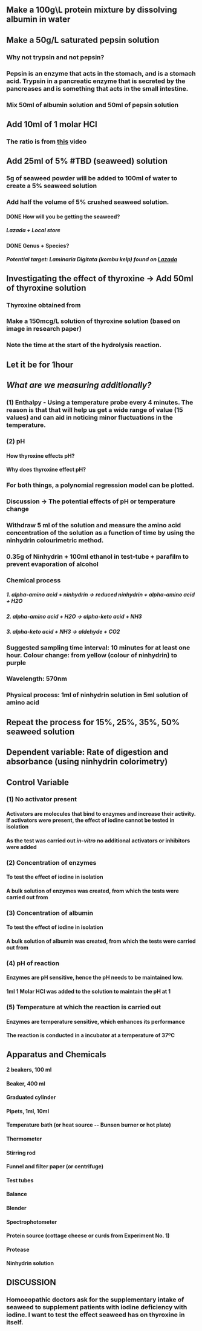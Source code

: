 ## Make a 100g\L protein mixture by dissolving albumin in water
## Make a 50g/L saturated pepsin solution
### Why not trypsin and not pepsin?
### Pepsin is an enzyme that acts in the stomach, and is a stomach acid. Trypsin in a pancreatic enzyme that is secreted by the pancreases and is something that acts in the small intestine.
### Mix 50ml of albumin solution and 50ml of pepsin solution
## Add 10ml of 1 molar HCl
### The ratio is from [this](https://www.youtube.com/watch?v=_BPEuLcR4_I) video
## Add 25ml of 5% #TBD (seaweed) solution
### 5g of seaweed powder will be added to 100ml of water to create a 5% seaweed solution
### Add half the volume of 5% crushed seaweed solution.
#### DONE How will you be getting the seaweed?
##### Lazada + Local store
#### DONE Genus + Species?
##### Potential target: _Laminaria Digitata_ (kombu kelp) found on [Lazada](https://www.lazada.sg/products/kombu-powder-i356266853-s831106321.html?exlaz=d_1:mm_150050845_51350205_2010350205::12:1025267241!54483208270!!!pla-297963845945!c!297963845945!831106321!138962662&gclid=CjwKCAjwsan5BRAOEiwALzomX0Cawyb0jV1lVOPRKdftoxPIUlBQB3d7HDq2ehAkxUtbyJCOzAu7YhoCNncQAvD_BwE)
## **Investigating the effect of thyroxine** -> Add 50ml of thyroxine solution
### Thyroxine obtained from
### Make a 150mcg/L solution of thyroxine solution (based on image in research paper)
### Note the time at the start of the hydrolysis reaction.
## Let it be for 1hour
## **_What are we measuring additionally?_**
### (1) Enthalpy - Using a temperature probe every 4 minutes. The reason is that that will help us get a wide range of value (15 values) and can aid in noticing minor fluctuations in the temperature.
### (2) pH
#### How thyroxine effects pH?
#### Why does thyroxine effect pH?
### For both things, a polynomial regression model can be plotted.
### Discussion -> The potential effects of pH or temperature change
### Withdraw 5 ml of the solution and measure the amino acid concentration of the solution as a function of time by using the ninhydrin colourimetric method.
### 0.35g of Ninhydrin + 100ml ethanol in test-tube + parafilm to prevent evaporation of alcohol
### **Chemical process**
##### 1. alpha-amino acid + ninhydrin -> reduced ninhydrin + alpha-amino acid + H2O
##### 2. alpha-amino acid + H2O -> alpha-keto acid + NH3
##### 3. alpha-keto acid + NH3 -> aldehyde + CO2
### Suggested sampling time interval: ​10 minutes for at least one hour. Colour change: from yellow (colour of ninhydrin) to purple
### **Wavelength**:​ 570nm
### Physical process​: 1ml of ninhydrin solution in 5ml solution of amino acid
## Repeat the process for 15%, 25%, 35%, 50% seaweed solution
## Dependent variable: Rate of digestion and absorbance (using ninhydrin colorimetry)
## **Control Variable**
### (1) No activator present
#### Activators are molecules that bind to enzymes and increase their activity. If activators were present, the effect of iodine cannot be tested in isolation
#### As the test was carried out _in-vitro_ no additional activators or inhibitors were added
### (2) Concentration of enzymes
#### To test the effect of iodine in isolation
#### A bulk solution of enzymes was created, from which the tests were carried out from
### (3) Concentration of albumin
#### To test the effect of iodine in isolation
#### A bulk solution of albumin was created, from which the tests were carried out from
### (4)  pH of reaction
#### Enzymes are pH sensitive, hence the pH needs to be maintained low.
#### 1ml 1 Molar HCl was added to the solution to maintain the pH at 1
### (5) Temperature at which the reaction is carried out
#### Enzymes are temperature sensitive, which enhances its performance
#### The reaction is conducted in a incubator at a temperature of 37ºC
## Apparatus and Chemicals
#### 2 beakers, 100 ml
#### Beaker, 400 ml
#### Graduated cylinder
#### Pipets, 1ml, 10ml
#### Temperature bath (or heat source -- Bunsen burner or hot plate)
#### Thermometer
#### Stirring rod
#### Funnel and filter paper (or centrifuge)
#### Test tubes
#### Balance
#### Blender
#### Spectrophotometer
#### Protein source (cottage cheese or curds from Experiment No. 1)
#### Protease
#### Ninhydrin solution
## **DISCUSSION**
### Homoeopathic doctors ask for the supplementary intake of seaweed to supplement patients with iodine deficiency with iodine. I want to test the effect seaweed has on thyroxine in itself.
